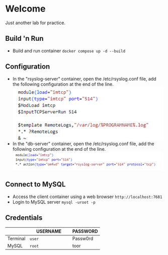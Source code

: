 # Welcome

Just another lab for practice.

## Build 'n Run

- Build and run container
 `docker compose up -d --build`

## Configuration

- In the "rsyslog-server" container, open the /etc/rsyslog.conf file, add the following configuration at the end of the line.
  ![rsyslog-server configuration](con1.png)
- In the "db-server" container, open the /etc/rsyslog.conf file, add the following configuration at the end of the line.
  ![rsyslog-server configuration](con2.png)

## Connect to MySQL

- Access the client container using a web browser
`http://localhost:7681`
- Login to MySQL server
`mysql -uroot -p`

## Credentials

|                |USERNAME                       |PASSWORD					   |
|----------------|-------------------------------|-----------------------------|
|Terminal		 |`user				`            |Passw0rd           		   |
|MySQL			 |`root				`            |toor           			   |